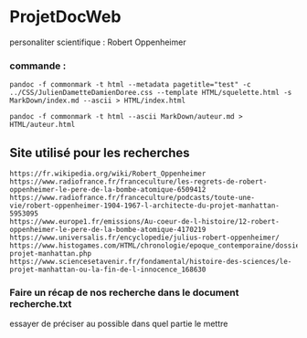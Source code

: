 # ProjetDocWeb
personaliter scientifique : Robert Oppenheimer


### commande :

    pandoc -f commonmark -t html --metadata pagetitle="test" -c ../CSS/JulienDametteDamienDoree.css --template HTML/squelette.html -s MarkDown/index.md --ascii > HTML/index.html
    
    pandoc -f commonmark -t html --ascii MarkDown/auteur.md > HTML/auteur.html

## Site utilisé pour les recherches

    https://fr.wikipedia.org/wiki/Robert_Oppenheimer
    https://www.radiofrance.fr/franceculture/les-regrets-de-robert-oppenheimer-le-pere-de-la-bombe-atomique-6509412
    https://www.radiofrance.fr/franceculture/podcasts/toute-une-vie/robert-oppenheimer-1904-1967-l-architecte-du-projet-manhattan-5953095
    https://www.europe1.fr/emissions/Au-coeur-de-l-histoire/12-robert-oppenheimer-le-pere-de-la-bombe-atomique-4170219
    https://www.universalis.fr/encyclopedie/julius-robert-oppenheimer/
    https://www.histogames.com/HTML/chronologie/epoque_contemporaine/dossier/le-projet-manhattan.php
    https://www.sciencesetavenir.fr/fondamental/histoire-des-sciences/le-projet-manhattan-ou-la-fin-de-l-innocence_168630



### Faire un récap de nos recherche dans le document recherche.txt 

essayer de préciser au possible dans quel partie le mettre